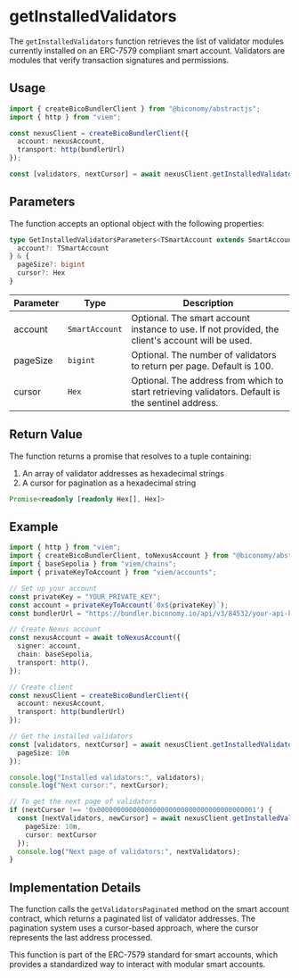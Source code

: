 # getInstalledValidators

The `getInstalledValidators` function retrieves the list of validator modules currently installed on an ERC-7579 compliant smart account. Validators are modules that verify transaction signatures and permissions.

## Usage

```typescript
import { createBicoBundlerClient } from "@biconomy/abstractjs";
import { http } from "viem";

const nexusClient = createBicoBundlerClient({
  account: nexusAccount,
  transport: http(bundlerUrl)
});

const [validators, nextCursor] = await nexusClient.getInstalledValidators();
```

## Parameters

The function accepts an optional object with the following properties:

```typescript
type GetInstalledValidatorsParameters<TSmartAccount extends SmartAccount | undefined> = { 
  account?: TSmartAccount 
} & {
  pageSize?: bigint
  cursor?: Hex
}
```

| Parameter | Type | Description |
| --- | --- | --- |
| account | `SmartAccount` | Optional. The smart account instance to use. If not provided, the client's account will be used. |
| pageSize | `bigint` | Optional. The number of validators to return per page. Default is 100. |
| cursor | `Hex` | Optional. The address from which to start retrieving validators. Default is the sentinel address. |

## Return Value

The function returns a promise that resolves to a tuple containing:

1. An array of validator addresses as hexadecimal strings
2. A cursor for pagination as a hexadecimal string

```typescript
Promise<readonly [readonly Hex[], Hex]>
```

## Example

```typescript
import { http } from "viem";
import { createBicoBundlerClient, toNexusAccount } from "@biconomy/abstractjs";
import { baseSepolia } from "viem/chains";
import { privateKeyToAccount } from "viem/accounts";

// Set up your account
const privateKey = "YOUR_PRIVATE_KEY";
const account = privateKeyToAccount(`0x${privateKey}`);
const bundlerUrl = "https://bundler.biconomy.io/api/v3/84532/your-api-key";

// Create Nexus account
const nexusAccount = await toNexusAccount({
  signer: account,
  chain: baseSepolia,
  transport: http(),
});

// Create client
const nexusClient = createBicoBundlerClient({
  account: nexusAccount,
  transport: http(bundlerUrl)
});

// Get the installed validators
const [validators, nextCursor] = await nexusClient.getInstalledValidators({
  pageSize: 10n
});

console.log("Installed validators:", validators);
console.log("Next cursor:", nextCursor);

// To get the next page of validators
if (nextCursor !== '0x0000000000000000000000000000000000000001') {
  const [nextValidators, newCursor] = await nexusClient.getInstalledValidators({
    pageSize: 10n,
    cursor: nextCursor
  });
  console.log("Next page of validators:", nextValidators);
}
```

## Implementation Details

The function calls the `getValidatorsPaginated` method on the smart account contract, which returns a paginated list of validator addresses. The pagination system uses a cursor-based approach, where the cursor represents the last address processed.

This function is part of the ERC-7579 standard for smart accounts, which provides a standardized way to interact with modular smart accounts. 